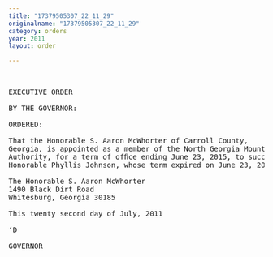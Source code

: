 ```yaml
---
title: "17379505307_22_11_29"
originalname: "17379505307_22_11_29"
category: orders
year: 2011
layout: order

---
```

<pre>
 

EXECUTIVE ORDER

BY THE GOVERNOR:

ORDERED:

That the Honorable S. Aaron McWhorter of Carroll County,
Georgia, is appointed as a member of the North Georgia Mountain
Authority, for a term of ofﬁce ending June 23, 2015, to succeed the
Honorable Phyllis Johnson, whose term expired on June 23, 2011.

The Honorable S. Aaron McWhorter
1490 Black Dirt Road
Whitesburg, Georgia 30185

This twenty second day of July, 2011

‘D

GOVERNOR

</pre>
